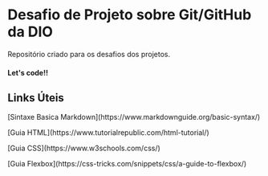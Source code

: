# Desafio de Projeto sobre Git/GitHub da DIO

Repositório criado para os desafios dos projetos. 
#### Let's code!!

## Links Úteis
<p> [Sintaxe Basica Markdown](https://www.markdownguide.org/basic-syntax/)</p>
<p> [Guia HTML](https://www.tutorialrepublic.com/html-tutorial/) </P>
<p> [Guia CSS](https://www.w3schools.com/css/) </P>
<p> [Guia Flexbox](https://css-tricks.com/snippets/css/a-guide-to-flexbox/) </P>
